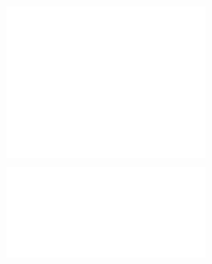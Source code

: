 <div align="center">
<p align="center"><img src="/github-metrics.svg" alt="Metrics" width="400"></p>
  <p align="center"><img src="/metrics.plugin.isocalendar.svg" alt="Metrics" width="400"></p>
</div>
